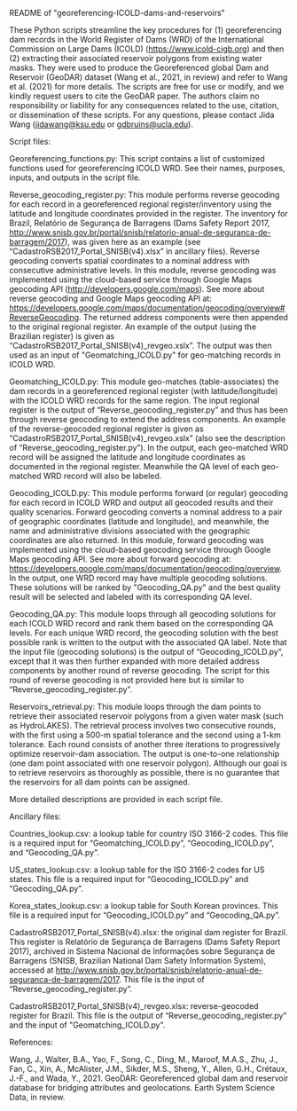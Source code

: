 README of "georeferencing-ICOLD-dams-and-reservoirs"

These Python scripts streamline the key procedures for (1) georeferencing dam records in the World Register of Dams (WRD) of the International Commission on Large Dams (ICOLD) (https://www.icold-cigb.org) and then (2) extracting their associated reservoir polygons from existing water masks. They were used to produce the Georeferenced global Dam and Reservoir (GeoDAR) dataset (Wang et al., 2021, in review) and refer to Wang et al. (2021) for more details. The scripts are free for use or modify, and we kindly request users to cite the GeoDAR paper. The authors claim no responsibility or liability for any consequences related to the use, citation, or dissemination of these scripts. For any questions, please contact Jida Wang (jidawang@ksu.edu or gdbruins@ucla.edu).  


Script files:

Georeferencing_functions.py: This script contains a list of customized functions used for georeferencing ICOLD WRD. See their names, purposes, inputs, and outputs in the script file.

Reverse_geocoding_register.py: This module performs reverse geocoding for each record in a georeferenced regional register/inventory using the latitude and longitude coordinates provided in the register. The inventory for Brazil, Relatório de Segurança de Barragens (Dams Safety Report 2017, http://www.snisb.gov.br/portal/snisb/relatorio-anual-de-seguranca-de-barragem/2017), was given here as an example (see “CadastroRSB2017_Portal_SNISB(v4).xlsx” in ancillary files). Reverse geocoding converts spatial coordinates to a nominal address with consecutive administrative levels. In this module, reverse geocoding was implemented using the cloud-based service through Google Maps geocoding API (http://developers.google.com/maps). See more about reverse geocoding and Google Maps geocoding API at: https://developers.google.com/maps/documentation/geocoding/overview#ReverseGeocoding. The returned address components were then appended to the original regional register. An example of the output (using the Brazilian register) is given as “CadastroRSB2017_Portal_SNISB(v4)_revgeo.xslx”. The output was then used as an input of "Geomatching_ICOLD.py" for geo-matching records in ICOLD WRD.

Geomatching_ICOLD.py: This module geo-matches (table-associates) the dam records in a georeferenced regional register (with latitude/longitude) with the ICOLD WRD records for the same region. The input regional register is the output of “Reverse_geocoding_register.py” and thus has been through reverse geocoding to extend the address components. An example of the reverse-geocoded regional register is given as “CadastroRSB2017_Portal_SNISB(v4)_revgeo.xslx” (also see the description of “Reverse_geocoding_register.py”). In the output, each geo-matched WRD record will be assigned the latitude and longitude coordinates as documented in the regional register. Meanwhile the QA level of each geo-matched WRD record will also be labeled.

Geocoding_ICOLD.py: This module performs forward (or regular) geocoding for each record in ICOLD WRD and output all geocoded results and their quality scenarios. Forward geocoding converts a nominal address to a pair of geographic coordinates (latitude and longitude), and meanwhile, the name and administrative divisions associated with the geographic coordinates are also returned. In this module, forward geocoding was implemented using the cloud-based geocoding service through Google Maps geocoding API. See more about forward geocoding at: https://developers.google.com/maps/documentation/geocoding/overview. In the output, one WRD record may have multiple geocoding solutions. These solutions will be ranked by "Geocoding_QA.py" and the best quality result will be selected and labeled with its corresponding QA level.

Geocoding_QA.py: This module loops through all geocoding solutions for each ICOLD WRD record and rank them based on the corresponding QA levels. For each unique WRD record, the geocoding solution with the best possible rank is written to the output with the associated QA label. Note that the input file (geocoding solutions) is the output of “Geocoding_ICOLD.py”, except that it was then further expanded with more detailed address components by another round of reverse geocoding. The script for this round of reverse geocoding is not provided here but is similar to “Reverse_geocoding_register.py”.

Reservoirs_retrieval.py: This module loops through the dam points to retrieve their associated reservoir polygons from a given water mask (such as HydroLAKES). The retrieval process involves two consecutive rounds, with the first using a 500-m spatial tolerance and the second using a 1-km tolerance. Each round consists of another three iterations to progressively optimize reservoir-dam association. The output is one-to-one relationship (one dam point associated with one reservoir polygon). Although our goal is to retrieve reservoirs as thoroughly as possible, there is no guarantee that the reservoirs for all dam points can be assigned. 

More detailed descriptions are provided in each script file.


Ancillary files:

Countries_lookup.csv: a lookup table for country ISO 3166-2 codes. This file is a required input for “Geomatching_ICOLD.py”, “Geocoding_ICOLD.py”, and “Geocoding_QA.py”. 

US_states_lookup.csv: a lookup table for the ISO 3166-2 codes for US states. This file is a required input for “Geocoding_ICOLD.py” and “Geocoding_QA.py”.

Korea_states_lookup.csv: a lookup table for South Korean provinces. This file is a required input for “Geocoding_ICOLD.py” and “Geocoding_QA.py”.

CadastroRSB2017_Portal_SNISB(v4).xlsx: the original dam register for Brazil. This register is Relatório de Segurança de Barragens (Dams Safety Report 2017), archived in Sistema Nacional de Informações sobre Segurança de Barragens (SNISB, Brazilian National Dam Safety Information System), accessed at http://www.snisb.gov.br/portal/snisb/relatorio-anual-de-seguranca-de-barragem/2017. This file is the input of “Reverse_geocoding_register.py”.

CadastroRSB2017_Portal_SNISB(v4)_revgeo.xlsx: reverse-geocoded register for Brazil. This file is the output of “Reverse_geocoding_register.py” and the input of "Geomatching_ICOLD.py".


References: 

Wang, J., Walter, B.A., Yao, F., Song, C., Ding, M., Maroof, M.A.S., Zhu, J., Fan, C., Xin, A., McAlister, J.M., Sikder, M.S., Sheng, Y., Allen, G.H., Crétaux, J.-F., and Wada, Y., 2021. GeoDAR: Georeferenced global dam and reservoir database for bridging attributes and geolocations. Earth System Science Data, in review.
